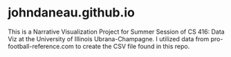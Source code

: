 # johndaneau.github.io

This is a Narrative Visualization Project for Summer Session of CS 416: Data Viz at the University of Illinois Ubrana-Champagne. I utilized data from pro-football-reference.com to create the CSV file found in this repo.
